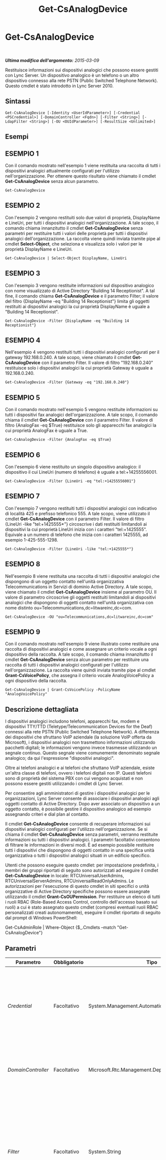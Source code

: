 ﻿---
title: Get-CsAnalogDevice
TOCTitle: Get-CsAnalogDevice
ms:assetid: 92f56039-f112-45bb-8340-109b0837f828
ms:mtpsurl: https://technet.microsoft.com/it-it/library/Gg398748(v=OCS.15)
ms:contentKeyID: 49301347
ms.date: 08/24/2015
mtps_version: v=OCS.15
ms.translationtype: HT
---

# Get-CsAnalogDevice

 

_**Ultima modifica dell'argomento:** 2015-03-09_

Restituisce informazioni sui dispositivi analogici che possono essere gestiti con Lync Server. Un dispositivo analogico è un telefono o un altro dispositivo connesso alla rete PSTN (Public Switched Telephone Network). Questo cmdlet è stato introdotto in Lync Server 2010.

## Sintassi

    Get-CsAnalogDevice [-Identity <UserIdParameter>] [-Credential <PSCredential>] [-DomainController <Fqdn>] [-Filter <String>] [-LdapFilter <String>] [-OU <OUIdParameter>] [-ResultSize <Unlimited>]

## Esempi

## ESEMPIO 1

Con il comando mostrato nell'esempio 1 viene restituita una raccolta di tutti i dispositivi analogici attualmente configurati per l'utilizzo nell'organizzazione. Per ottenere questo risultato viene chiamato il cmdlet **Get-CsAnalogDevice** senza alcun parametro.

    Get-CsAnalogDevice

## ESEMPIO 2

Con l'esempio 2 vengono restituiti solo due valori di proprietà, DisplayName e LineUri, per tutti i dispositivi analogici nell'organizzazione. A tale scopo, il comando chiama innanzitutto il cmdlet **Get-CsAnalogDevice** senza parametri per restituire tutti i valori delle proprietà per tutti i dispositivi analogici dell'organizzazione. La raccolta viene quindi inviata tramite pipe al cmdlet **Select-Object**, che seleziona e visualizza solo i valori per le proprietà DisplayName e LineUri.

    Get-CsAnalogDevice | Select-Object DisplayName, LineUri

## ESEMPIO 3

Con l'esempio 3 vengono restituite informazioni sul dispositivo analogico con nome visualizzato di Active Directory "Building 14 Receptionist". A tal fine, il comando chiama **Get-CsAnalogDevice** e il parametro Filter; il valore del filtro {DisplayName -eq "Building 14 Receptionist"} limita gli oggetti restituiti ai dispositivi analogici la cui proprietà DisplayName è uguale a "Building 14 Receptionist".

    Get-CsAnalogDevice -Filter {DisplayName -eq "Building 14 Receptionist"}

## ESEMPIO 4

Nell'esempio 4 vengono restituiti tutti i dispositivi analogici configurati per il gateway 192.168.0.240. A tale scopo, viene chiamato il cmdlet **Get-CsAnalogDevice** con il parametro Filter. Il valore di filtro "192.168.0.240" restituisce solo i dispositivi analogici la cui proprietà Gateway è uguale a 192.168.0.240.

    Get-CsAnalogDevice -Filter {Gateway -eq "192.168.0.240"}

## ESEMPIO 5

Con il comando mostrato nell'esempio 5 vengono restituite informazioni su tutti i dispositivi fax analogici dell'organizzazione. A tale scopo, il comando chiama il cmdlet **Get-CsAnalogDevice** con il parametro Filter. Il valore di filtro {AnalogFax -eq $True} restituisce solo gli apparecchi fax analogici la cui proprietà AnalogFax è uguale a True.

    Get-CsAnalogDevice -Filter {AnalogFax -eq $True}

## ESEMPIO 6

Con l'esempio 6 viene restituito un singolo dispositivo analogico: il dispositivo il cui LineUri (numero di telefono) è uguale a tel:+14255556001.

    Get-CsAnalogDevice -Filter {LineUri -eq "tel:+14255556001"}

## ESEMPIO 7

Con l'esempio 7 vengono restituiti tutti i dispositivi analogici con indicativo di località 425 e prefisso telefonico 555. A tale scopo, viene utilizzato il cmdlet **Get-CsAnalogDevice** con il parametro Filter. Il valore di filtro {LineUri -like "tel:+1425555\*"} circoscrive i dati restituiti limitandoli ai dispositivi la cui proprietà LineUri inizia con i caratteri "tel:+1425555". Equivale a un numero di telefono che inizia con i caratteri 1425555, ad esempio 1-425-555-1298.

    Get-CsAnalogDevice -Filter {LineUri -like "tel:+1425555*"}

## ESEMPIO 8

Nell'esempio 8 viene restituita una raccolta di tutti i dispositivi analogici che dispongono di un oggetto contatto nell'unità organizzativa Telecommunications in Servizi di dominio Active Directory. A tale scopo, viene chiamato il cmdlet **Get-CsAnalogDevice** insieme al parametro OU. Il valore di parametro circoscrive gli oggetti restituiti limitandoli ai dispositivi analogici che dispongono di oggetti contatto nell'unità organizzativa con nome distinto ou=Telecommunications,dc=litwareinc,dc=com.

    Get-CsAnalogDevice -OU "ou=Telecommunications,dc=litwareinc,dc=com"

## ESEMPIO 9

Con il comando mostrato nell'esempio 9 viene illustrato come restituire una raccolta di dispositivi analogici e come assegnare un criterio vocale a ogni dispositivo della raccolta. A tale scopo, il comando chiama innanzitutto il cmdlet **Get-CsAnalogDevice** senza alcun parametro per restituire una raccolta di tutti i dispositivi analogici configurati per l'utilizzo nell'organizzazione. La raccolta viene quindi inviata tramite pipe al cmdlet **Grant-CsVoicePolicy**, che assegna il criterio vocale AnalogVoicePolicy a ogni dispositivo della raccolta.

    Get-CsAnalogDevice | Grant-CsVoicePolicy -PolicyName "AnalogVoicePolicy"

## Descrizione dettagliata

I dispositivi analogici includono telefoni, apparecchi fax, modem e dispositivi TTY/TTD (Teletype/Telecommunication Devices for the Deaf) connessi alla rete PSTN (Public Switched Telephone Network). A differenza dei dispositivi che sfruttano VoIP aziendale (la soluzione VoIP offerta da Microsoft), i dispositivi analogici non trasmettono informazioni utilizzando pacchetti digitali; le informazioni vengono invece trasmesse utilizzando un segnale continuo. Questo segnale viene comunemente denominato segnale analogico; da qui l'espressione "dispositivi analogici".

Oltre ai telefoni analogici e ai telefoni che sfruttano VoIP aziendale, esiste un'altra classe di telefoni, ovvero i telefoni digitali non IP. Questi telefoni sono di proprietà del sistema PBX con cui vengono acquistati e non possono essere gestiti utilizzando i cmdlet di Lync Server.

Per consentire agli amministratori di gestire i dispositivi analogici per le organizzazioni, Lync Server consente di associare i dispositivi analogici agli oggetti contatto di Active Directory. Dopo aver associato un dispositivo a un oggetto contatto, è possibile gestire il dispositivo analogico ad esempio assegnando criteri e dial plan al contatto.

Il cmdlet **Get-CsAnalogDevice** consente di recuperare informazioni sui dispositivi analogici configurati per l'utilizzo nell'organizzazione. Se si chiama il cmdlet **Get-CsAnalogDevice** senza parametri, verranno restituite informazioni su tutti i dispositivi analogici. I parametri facoltativi consentono di filtrare le informazioni in diversi modi. È ad esempio possibile restituire tutti i dispositivi che dispongono di oggetti contatto in una specifica unità organizzativa o tutti i dispositivi analogici situati in un edificio specifico.

Utenti che possono eseguire questo cmdlet: per impostazione predefinita, i membri dei gruppi riportati di seguito sono autorizzati ad eseguire il cmdlet **Get-CsAnalogDevice** in locale: RTCUniversalUserAdmins, RTCUniversalServerAdmins, RTCUniversalReadOnlyAdmins. Le autorizzazioni per l'esecuzione di questo cmdlet in siti specifici o unità organizzative di Active Directory specifiche possono essere assegnate utilizzando il cmdlet **Grant-CsOUPermission**. Per restituire un elenco di tutti i ruoli RBAC (Role-Based Access Control, controllo dell'accesso basato sui ruoli) a cui è stato assegnato questo cmdlet (compresi eventuali ruoli RBAC personalizzati creati autonomamente), eseguire il cmdlet riportato di seguito dal prompt di Windows PowerShell:

Get-CsAdminRole | Where-Object {$\_.Cmdlets –match "Get-CsAnalogDevice"}

## Parametri


<table>
<colgroup>
<col style="width: 25%" />
<col style="width: 25%" />
<col style="width: 25%" />
<col style="width: 25%" />
</colgroup>
<thead>
<tr class="header">
<th>Parametro</th>
<th>Obbligatorio</th>
<th>Tipo</th>
<th>Descrizione</th>
</tr>
</thead>
<tbody>
<tr class="odd">
<td><p><em>Credential</em></p></td>
<td><p>Facoltativo</p></td>
<td><p>System.Management.Automation.PSCredential</p></td>
<td><p>Consente di eseguire il cmdlet <strong>Get-CsAnalogDevice</strong> utilizzando credenziali alternative. Può essere necessario se l'account utilizzato per accedere a Windows non dispone dei privilegi necessari richiesti per lavorare con gli oggetti contatto.</p>
<p>Per utilizzare il parametro Credential, è necessario utilizzare innanzitutto il cmdlet <strong>Get-Credential</strong> per creare un oggetto PSCredential. Per informazioni dettagliate, vedere l'argomento della Guida relativo al cmdlet <strong>Get-Credential</strong>.</p></td>
</tr>
<tr class="even">
<td><p><em>DomainController</em></p></td>
<td><p>Facoltativo</p></td>
<td><p>Microsoft.Rtc.Management.Deploy.Fqdn</p></td>
<td><p>Consente la connessione al controller di dominio specificato per recuperare le informazioni di contatto. Per connettersi a un controller di dominio particolare, includere il parametro DomainController seguito dal nome di dominio completo del computer, ad esempio atl-cs-001.litwareinc.com.</p></td>
</tr>
<tr class="odd">
<td><p><em>Filter</em></p></td>
<td><p>Facoltativo</p></td>
<td><p>System.String</p></td>
<td><p>Consente di limitare i dati restituiti applicando un filtro in base ad attributi specifici di Lync Server. Ad esempio, è possibile limitare i dati restituiti agli oggetti contatto dei dispositivi analogici a cui è stato assegnato uno specifico criterio vocale o ai contatti a cui non è assegnato un criterio vocale specifico.</p>
<p>Il parametro Filter utilizza la stessa sintassi di filtro Windows PowerShell impiegata dal cmdlet <strong>Where-Object</strong>. Ad esempio, un filtro che restituisce solo i dispositivi fax potrebbe essere simile al seguente, in cui AnalogFax rappresenta l'attributo di Active Directory, -eq rappresenta l'operatore di confronto (uguale a) e $True (una variabile predefinita di Windows PowerShell) rappresenta il valore del filtro:</p>
<p>-Filter {AnalogFax -eq $True}</p></td>
</tr>
<tr class="even">
<td><p><em>Identity</em></p></td>
<td><p>Facoltativo</p></td>
<td><p>Microsoft.Rtc.Management.AD.UserIdParameter</p></td>
<td><p>Identificatore univoco per il dispositivo analogico. I dispositivi analogici vengono identificati utilizzando il nome distinto di Active Directory dell'oggetto contatto associato. Per impostazione predefinita i dispositivi analogici utilizzano un GUID (identificatore univoco globale) come nome comune; significa che in genere i dispositivi utilizzano un'identità simile alla seguente: CN={ce84964a-c4da-4622-ad34-c54ff3ed361f},OU=Redmond,DC=Litwareinc,DC=com.</p></td>
</tr>
<tr class="odd">
<td><p><em>LdapFilter</em></p></td>
<td><p>Facoltativo</p></td>
<td><p>System.String</p></td>
<td><p>Consente di limitare i dati restituiti applicando un filtro in base ad attributi generici di Active Directory (ovvero attributi non specifici di Lync Server). Ad esempio, è possibile limitare i dati restituiti agli oggetti contatto assegnati a un reparto specifico o che si trovano in un determinato edificio.</p>
<p>Il parametro LdapFilter utilizza il linguaggio di query LDAP per la creazione dei filtri. Ad esempio, un filtro che restituisce solamente gli oggetti contatto che rappresentano dispositivi analogici nella città di Redmond potrebbe essere simile al seguente:</p>
<p>-LdapFilter &quot;l=Redmond&quot;</p>
<p>Nel filtro precedente, &quot;l&quot; rappresenta l'attributo di Active Directory (località), &quot;=&quot; rappresenta l'operatore di confronto (uguale a) e &quot;Redmond&quot; rappresenta il valore del filtro.</p></td>
</tr>
<tr class="even">
<td><p><em>OU</em></p></td>
<td><p>Facoltativo</p></td>
<td><p>Microsoft.Rtc.Management.AD.OUIdParameter</p></td>
<td><p>Consente di restituire gli oggetti contatto da una specifica unità organizzativa di Active Directory. Vengono restituiti i dati dell'unità organizzativa specificata e delle unità organizzative figlio. Ad esempio, se l'unità organizzativa Finance contiene due unità organizzative figlio, AccountsPayable e AccountsReceivable, saranno restituite le informazioni sui dispositivi analogici di tutte e tre le unità organizzative.</p>
<p>Per specificare un'unità organizzativa occorre utilizzare il nome distinto del contenitore, ad esempio: -OU &quot;OU=Finance,dc=litwareinc,dc=com&quot;.</p></td>
</tr>
<tr class="odd">
<td><p><em>ResultSize</em></p></td>
<td><p>Facoltativo</p></td>
<td><p>Microsoft.Rtc.Management.ADConnect.Core.Unlimited</p></td>
<td><p>Consente di limitare il numero di record restituiti da un comando. Ad esempio, per restituire sette dispositivi analogici (indipendentemente dal numero di dispositivi analogici nella foresta), includere il parametro ResultSize e impostarne il valore su 7. Non c'è modo di stabilire quali sette telefoni saranno restituiti. Se si imposta ResultSize su 7 ma la foresta contiene solo tre dispositivi analogici, il comando restituisce tali tre dispositivi e viene completato senza errori.</p>
<p>La dimensione del risultato può essere impostata su qualsiasi numero intero compreso tra 0 e 2147483647 (compresi). Se l'impostazione è 0 il comando viene eseguito ma non restituisce dati.</p></td>
</tr>
</tbody>
</table>


## Tipi di input

Stringa. Il cmdlet **Get-CsAnalogDevice** accetta l'input da pipeline di un valore stringa che rappresenta l'identità del dispositivo analogico.

## Tipi restituiti

Il cmdlet **Get-CsAnalogDevice** restituisce istanze dell'oggetto Microsoft.Rtc.Management.ADConnect.Schema.OCSADAnalogDeviceContact.

## Vedere anche

#### Ulteriori risorse

[Move-CsAnalogDevice](move-csanalogdevice.md)  
[New-CsAnalogDevice](new-csanalogdevice.md)  
[Remove-CsAnalogDevice](remove-csanalogdevice.md)  
[Set-CsAnalogDevice](set-csanalogdevice.md)

